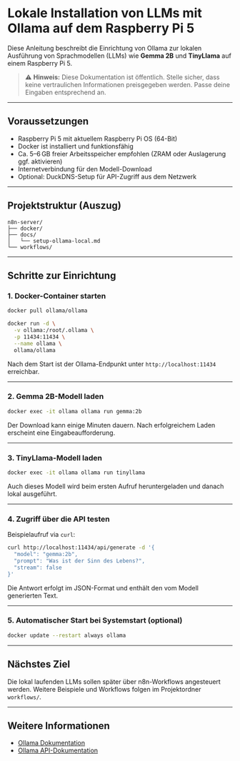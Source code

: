 # Lokale Installation von LLMs mit Ollama auf dem Raspberry Pi 5

Diese Anleitung beschreibt die Einrichtung von Ollama zur lokalen Ausführung von Sprachmodellen (LLMs) wie **Gemma 2B** und **TinyLlama** auf einem Raspberry Pi 5.

> ⚠️ **Hinweis:** Diese Dokumentation ist öffentlich. Stelle sicher, dass keine vertraulichen Informationen preisgegeben werden. Passe deine Eingaben entsprechend an.

---

## Voraussetzungen

- Raspberry Pi 5 mit aktuellem Raspberry Pi OS (64-Bit)
- Docker ist installiert und funktionsfähig
- Ca. 5–6 GB freier Arbeitsspeicher empfohlen (ZRAM oder Auslagerung ggf. aktivieren)
- Internetverbindung für den Modell-Download
- Optional: DuckDNS-Setup für API-Zugriff aus dem Netzwerk

---

## Projektstruktur (Auszug)

```plaintext
n8n-server/
├── docker/
├── docs/
│   └── setup-ollama-local.md
└── workflows/
```

---

## Schritte zur Einrichtung

### 1. Docker-Container starten

```bash
docker pull ollama/ollama

docker run -d \
  -v ollama:/root/.ollama \
  -p 11434:11434 \
  --name ollama \
  ollama/ollama
```

Nach dem Start ist der Ollama-Endpunkt unter `http://localhost:11434` erreichbar.

---

### 2. Gemma 2B-Modell laden

```bash
docker exec -it ollama ollama run gemma:2b
```

Der Download kann einige Minuten dauern. Nach erfolgreichem Laden erscheint eine Eingabeaufforderung.

---

### 3. TinyLlama-Modell laden

```bash
docker exec -it ollama ollama run tinyllama
```

Auch dieses Modell wird beim ersten Aufruf heruntergeladen und danach lokal ausgeführt.

---

### 4. Zugriff über die API testen

Beispielaufruf via `curl`:

```bash
curl http://localhost:11434/api/generate -d '{
  "model": "gemma:2b",
  "prompt": "Was ist der Sinn des Lebens?",
  "stream": false
}'
```

Die Antwort erfolgt im JSON-Format und enthält den vom Modell generierten Text.

---

### 5. Automatischer Start bei Systemstart (optional)

```bash
docker update --restart always ollama
```

---

## Nächstes Ziel

Die lokal laufenden LLMs sollen später über n8n-Workflows angesteuert werden. Weitere Beispiele und Workflows folgen im Projektordner `workflows/`.

---

## Weitere Informationen

- [Ollama Dokumentation](https://ollama.com)
- [Ollama API-Dokumentation](https://ollama.com/library)
